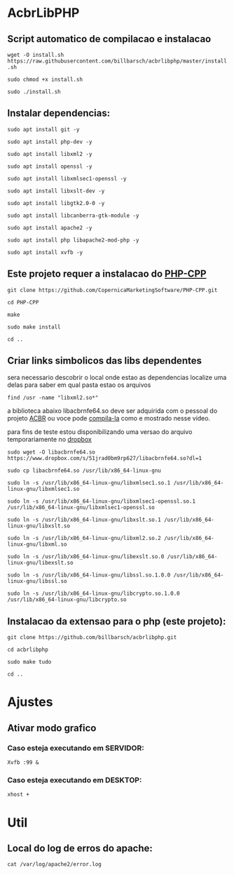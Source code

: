 # AcbrLibPHP

## Script automatico de compilacao e instalacao

`wget -O install.sh https://raw.githubusercontent.com/billbarsch/acbrlibphp/master/install.sh`

`sudo chmod +x install.sh`

`sudo ./install.sh`


## Instalar dependencias:

`sudo apt install git -y`

`sudo apt install php-dev -y`

`sudo apt install libxml2 -y`

`sudo apt install openssl -y`

`sudo apt install libxmlsec1-openssl -y`

`sudo apt install libxslt-dev -y`

`sudo apt install libgtk2.0-0 -y`

`sudo apt install libcanberra-gtk-module -y`

`sudo apt install apache2 -y`

`sudo apt install php libapache2-mod-php -y`

`sudo apt install xvfb -y`


## Este projeto requer a instalacao do [PHP-CPP](http://www.php-cpp.com/) 

`git clone https://github.com/CopernicaMarketingSoftware/PHP-CPP.git`

`cd PHP-CPP`

`make`

`sudo make install`

`cd ..`


## Criar links simbolicos das libs dependentes

sera necessario descobrir o local onde estao as dependencias 
localize uma delas para saber em qual pasta estao os arquivos

`find /usr -name "libxml2.so*"`

a biblioteca abaixo libacbrnfe64.so deve ser adquirida com o pessoal do projeto [ACBR](https://projetoacbr.com.br/acbrlib/) ou voce pode [compila-la](https://www.youtube.com/watch?v=XJvMr3b6rNo&feature=emb_title) como e mostrado nesse video.

para fins de teste estou disponibilizando uma versao do arquivo temporariamente no [dropbox](https://www.dropbox.com/s/51jrad0bm9rp627/libacbrnfe64.so?dl=0)

`sudo wget -O libacbrnfe64.so https://www.dropbox.com/s/51jrad0bm9rp627/libacbrnfe64.so?dl=1` 

`sudo cp libacbrnfe64.so /usr/lib/x86_64-linux-gnu` 

`sudo ln -s /usr/lib/x86_64-linux-gnu/libxmlsec1.so.1 /usr/lib/x86_64-linux-gnu/libxmlsec1.so`

`sudo ln -s /usr/lib/x86_64-linux-gnu/libxmlsec1-openssl.so.1 /usr/lib/x86_64-linux-gnu/libxmlsec1-openssl.so`

`sudo ln -s /usr/lib/x86_64-linux-gnu/libxslt.so.1 /usr/lib/x86_64-linux-gnu/libxslt.so`

`sudo ln -s /usr/lib/x86_64-linux-gnu/libxml2.so.2 /usr/lib/x86_64-linux-gnu/libxml.so`

`sudo ln -s /usr/lib/x86_64-linux-gnu/libexslt.so.0 /usr/lib/x86_64-linux-gnu/libexslt.so`

`sudo ln -s /usr/lib/x86_64-linux-gnu/libssl.so.1.0.0 /usr/lib/x86_64-linux-gnu/libssl.so`

`sudo ln -s /usr/lib/x86_64-linux-gnu/libcrypto.so.1.0.0 /usr/lib/x86_64-linux-gnu/libcrypto.so`


## Instalacao da extensao para o php (este projeto):

`git clone https://github.com/billbarsch/acbrlibphp.git`

`cd acbrlibphp`

`sudo make tudo`

`cd ..`

# Ajustes

## Ativar modo grafico

### Caso esteja executando em SERVIDOR:

`Xvfb :99 &`

### Caso esteja executando em DESKTOP:

`xhost +` 


# Util

## Local do log de erros do apache:

`cat /var/log/apache2/error.log`
